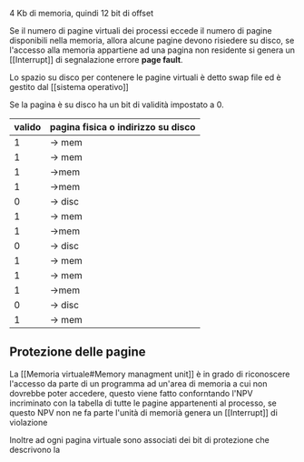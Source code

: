 4 Kb di memoria, quindi 12 bit di offset



Se il numero di pagine virtuali dei processi eccede il numero di pagine disponibili nella memoria, allora alcune pagine devono risiedere su disco, se l'accesso alla memoria appartiene ad una pagina non residente si genera un [[Interrupt]] di segnalazione errore **page fault**.

Lo spazio su disco per contenere le pagine virtuali è detto swap file ed è gestito dal [[sistema operativo]]

Se la pagina è su disco ha un bit di validità impostato a 0.

| valido | pagina fisica o indirizzo su disco |
| ------ | ---------------------------------- |
| 1      | -> mem                             |
| 1      | -> mem                             |
| 1      | ->mem                              |
| 1      | ->mem                              |
| 0      | -> disc                            |
| 1      | -> mem                             |
| 1      | ->mem                              |
| 0      | -> disc                            |
| 1      | -> mem                             |
| 1      | -> mem                             |
| 1      | ->mem                              |
| 0      | -> disc                            |
| 1      | -> mem                             |


## Protezione delle pagine

La [[Memoria virtuale#Memory managment unit]] è in grado di riconoscere l'accesso da parte di un programma ad un'area di memoria a cui non dovrebbe poter accedere, questo viene fatto conforntando l'NPV incriminato con la tabella di tutte le pagine appartenenti al processo, se questo NPV non ne fa parte l'unità di memorià genera un [[Interrupt]] di violazione

Inoltre ad ogni pagina virtuale sono associati dei bit di protezione che descrivono la 